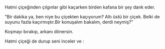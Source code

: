 Hatmi çiçeğinden çılgınlar gibi kaçarken birden kafana bir şey dank eder.

"Bir dakika ya, ben niye bu çiçekten kaçıyorum? Altı üstü bir çiçek.
 Belki de suyunu fazla kaçırmıştır.Bir konuşalım bakalım, derdi neymiş?"

Koşmayı bırakıp, arkanı dönersin.

Hatmi çiçeği de durup seni inceler ve :
